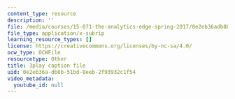 ```yaml
---
content_type: resource
description: ''
file: /media/courses/15-071-the-analytics-edge-spring-2017/0e2eb36adb8b51bd8eeb2f93932c1f54_2rnsbodsJVc.vtt
file_type: application/x-subrip
learning_resource_types: []
license: https://creativecommons.org/licenses/by-nc-sa/4.0/
ocw_type: OCWFile
resourcetype: Other
title: 3play caption file
uid: 0e2eb36a-db8b-51bd-8eeb-2f93932c1f54
video_metadata:
  youtube_id: null
---
```

